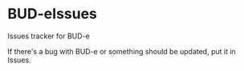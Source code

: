# BUD-eIssues
Issues tracker for BUD-e

If there's a bug with BUD-e or something should be updated, put it in Issues.
